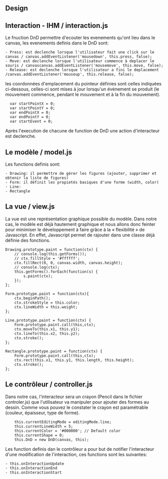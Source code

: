 
## Design

## Interaction - IHM / interaction.js

Le fnuction DnD permettre d'ecouter les evenements qu'ont lieu dans le canvas, les evenements definis dans le DnD sont:
```
- Press: est declenche lorsque l'utilisateur fait une click sur le canvas / canvas.addEventListener('mousedown', this.press, false);
- Move: est declenche lorsque l'utilisateur commence à deplacer le souris / canvascanvas.addEventListener('mousemove', this.move, false);
- Release: est declenche lorsque l'utilisateur a fini le deplacement /canvas.addEventListener('mouseup', this.release, false);
```
les coordonnées d'emplacement du pointeur définies sont celles indiquées ci-dessous, celles-ci sont mises à jour lorsqu'un événement se produit (le mouvement commence, pendant le mouvement et à la fin du mouvement).
```
  var startPointX = 0;
  var startPointY = 0;
  var endPointX = 0;
  var endPointY = 0;
  var startEvent = 0;
```

Après l'execution de chacune de function de DnD une action d'interacteur est declenche. 

## Le modèle / model.js

Les functions definis sont: 
```
- Drawing: il permettre de gérer les figures (ajouter, supprimer et obtenir la liste de figures)
- Form: il définit les propietés basiques d'une forme (width, color)
- Line: 
- Rectangle
```

## La vue / view.js
La vue est une représentation graphique possible du modèle. Dans notre cas, le modèle est déjà hautement graphique et nous allons donc feinter pour minimiser le développement à faire grâce à la « flexibilité » de Javascript. En effet, Javascript permet de rajouter dans une classe déjà définie des fonctions.

```
Drawing.prototype.paint = function(ctx) {
    // console.log(this.getForms());
    // ctx.fillStyle = '#ffffff';
    ctx.fillRect(0, 0, canvas.width, canvas.height);
    // console.log(ctx);
    this.getForms().forEach(function(s) {
        s.paint(ctx);
    });
};

Form.prototype.paint = function(ctx){
    ctx.beginPath();
    ctx.strokeStyle = this.color;
    ctx.lineWidth = this.weight;
};

Line.prototype.paint = function(ctx) {
    Form.prototype.paint.call(this,ctx);
    ctx.moveTo(this.x1, this.y1);
    ctx.lineTo(this.x2, this.y2);
    ctx.stroke();
};

Rectangle.prototype.paint = function(ctx) {
    Form.prototype.paint.call(this,ctx);
    ctx.rect(this.x1, this.y1, this.length, this.height);
    ctx.stroke();
};
```

## Le contrôleur / controller.js
Dans notre cas, l'interacteur sera un crayon (Pencil dans le fichier controler.js) que l'utilisateur va manipuler pour ajouter des formes au dessin. Comme vous pouvez le constater le crayon est paramétrable (couleur, épaisseur, type de forme).
```
	this.currentEditingMode = editingMode.line;
	this.currentLineWidth = 5;
	this.currentColor = '#000000'; // Default color
	this.currentShape = 0;
	this.DnD = new DnD(canvas, this);
```

Les function definis dan le contrôleur a pour but de notifier l'interacteur d'une modification de l'interaction, ces functions sont les suivantes:
```
- this.onInteractionUpdate 
- this.onInteractionEnd
- this.onInteractionStart
```

